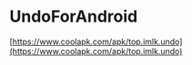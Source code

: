 # UndoForAndroid

[https://www.coolapk.com/apk/top.imlk.undo](https://www.coolapk.com/apk/top.imlk.undo)
